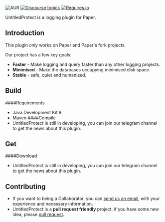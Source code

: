 ![AUR](https://img.shields.io/aur/license/yaourt.svg) 
[![Discourse topics](https://img.shields.io/badge/Channel-Telegram-4183D7.svg)](https://t.me/UntitledProtect)
[![Requires.io](https://img.shields.io/badge/dependence-Paper-F9690E.svg)](https://github.com/PaperMC/Paper)

UntitledProtect is a logging plugin for Paper.

Introduction
---
This plugin only works on Paper and Paper's fork projects.

Our project has a few key goals:

+ **Faster** - Make logging and query faster than any other logging projects.
+ **Minimised** - Make the databases occupying minimised disk space.
+ **Stable** - safe, quiet and humanized.

Build 
---
####Requirements
+ Java Development Kit 8
+ Maven
####Compile
+ UntitledProtect is still in developing, you can join our telegram channel to get the news about this plugin.

Get 
---
####Download
+ UntitledProtect is still in developing, you can join our telegram channel to get the news about this plugin.

Contributing
---
+ If you want to being a Collaborator, you can [send us an email](mailto://qlx1014@gmail.com), with your experience and necessary information.
+ UntitledProtect is a **pull request friendly** project, if you have some new idea, please [pull request](https://github.com/CBM1014/UntitledProtect/pulls).